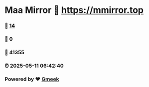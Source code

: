# Maa Mirror :link: https://mmirror.top 
### :page_facing_up: [14](https://mmirror.top/tag.html) 
### :speech_balloon: 0 
### :hibiscus: 41355 
### :alarm_clock: 2025-05-11 06:42:40 
### Powered by :heart: [Gmeek](https://github.com/Meekdai/Gmeek)
